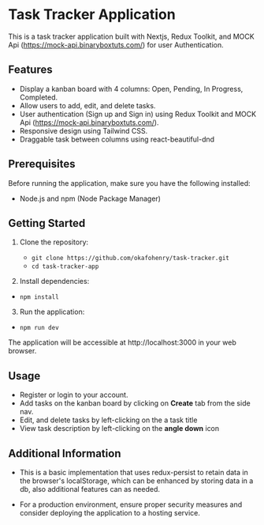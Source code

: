 # Task Tracker Application

This is a task tracker application built with Nextjs, Redux Toolkit, and MOCK Api (https://mock-api.binaryboxtuts.com/) for user Authentication.

## Features

- Display a kanban board with 4 columns: Open, Pending, In Progress, Completed.
- Allow users to add, edit, and delete tasks.
- User authentication (Sign up and Sign in) using Redux Toolkit and MOCK Api (https://mock-api.binaryboxtuts.com/).
- Responsive design using Tailwind CSS.
- Draggable task between columns using react-beautiful-dnd

## Prerequisites

Before running the application, make sure you have the following installed:

- Node.js and npm (Node Package Manager)

## Getting Started

1. Clone the repository:

   - ``` git clone https://github.com/okafohenry/task-tracker.git ```
   - ```cd task-tracker-app```

2. Install dependencies:
  - ```npm install```

3. Run the application:
 - ```npm run dev```

The application will be accessible at http://localhost:3000 in your web browser.

## Usage

- Register or login to your account.
- Add tasks on the kanban board by clicking on **Create** tab from the side nav.
- Edit, and delete tasks by left-clicking on the a task title
- View task description by left-clicking on the **angle down** icon


## Additional Information

- This is a basic implementation that uses redux-persist to retain data in the browser's localStorage, which can be enhanced by storing data in a db, also additional features can as needed.

- For a production environment, ensure proper security measures and consider deploying the application to a hosting service.